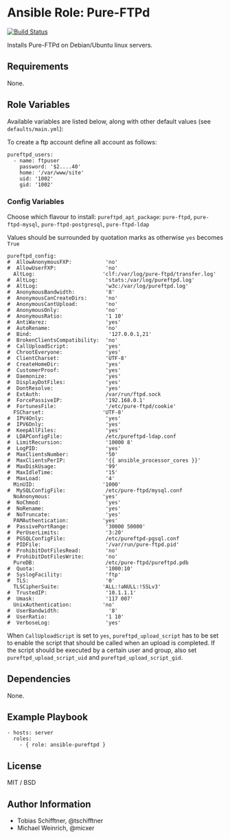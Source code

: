 # Ansible Role: Pure-FTPd

[![Build Status](https://travis-ci.org/picturemaxx/ansible-pureftpd.svg?branch=master)](https://travis-ci.org/picturemaxx/ansible-pureftpd)

Installs Pure-FTPd on Debian/Ubuntu linux servers.

## Requirements

None.

## Role Variables

Available variables are listed below, along with other default values (see `defaults/main.yml`):

To create a ftp account define all account as follows:

```
pureftpd_users:
  - name: ftpuser
    password: '$2....40'
    home: '/var/www/site'
    uid: '1002'
    gid: '1002'

```

### Config Variables

Choose which flavour to install:
`pureftpd_apt_package`: `pure-ftpd`, `pure-ftpd-mysql`, `pure-ftpd-postgresql`, `pure-ftpd-ldap`

Values should be surrounded by quotation marks as otherwise `yes` becomes `True`

```
pureftpd_config:
#  AllowAnonymousFXP:           'no'
#  AllowUserFXP:                'no'
  AltLog:                      'clf:/var/log/pure-ftpd/transfer.log'
#  AltLog:                      'stats:/var/log/pureftpd.log'
#  AltLog:                      'w3c:/var/log/pureftpd.log'
#  AnonymousBandwidth:          '8'
#  AnonymousCanCreateDirs:      'no'
#  AnonymousCantUpload:         'no'
#  AnonymousOnly:               'no'
#  AnonymousRatio:              '1 10'
#  AntiWarez:                   'yes'
#  AutoRename:                  'no'
#  Bind:                         '127.0.0.1,21'
#  BrokenClientsCompatibility:  'no'
#  CallUploadScript:            'yes'
#  ChrootEveryone:              'yes'
#  ClientCharset:               'UTF-8'
#  CreateHomeDir:               'yes'
#  CustomerProof:               'yes'
#  Daemonize:                   'yes'
#  DisplayDotFiles:             'yes'
#  DontResolve:                 'yes'
#  ExtAuth:                     /var/run/ftpd.sock
#  ForcePassiveIP:              '192.168.0.1'
#  FortunesFile:                '/etc/pure-ftpd/cookie'
  FSCharset:                   'UTF-8'
#  IPV4Only:                    'yes'
#  IPV6Only:                    'yes'
#  KeepAllFiles:                'yes'
#  LDAPConfigFile:              /etc/pureftpd-ldap.conf
#  LimitRecursion:              '10000 8'
#  LogPID:                      'yes'
#  MaxClientsNumber:            '50'
#  MaxClientsPerIP:             '{{ ansible_processor_cores }}'
#  MaxDiskUsage:                '99'
#  MaxIdleTime:                 '15'
#  MaxLoad:                     '4'
  MinUID:                      '1000'
#  MySQLConfigFile:             /etc/pure-ftpd/mysql.conf
  NoAnonymous:                 'yes'
#  NoChmod:                     'yes'
#  NoRename:                    'yes'
#  NoTruncate:                  'yes'
  PAMAuthentication:           'yes'
#  PassivePortRange:            '30000 50000'
#  PerUserLimits:               '3:20'
#  PGSQLConfigFile:             /etc/pureftpd-pgsql.conf
#  PIDFile:                     '/var/run/pure-ftpd.pid'
#  ProhibitDotFilesRead:        'no'
#  ProhibitDotFilesWrite:       'no'
  PureDB:                       /etc/pure-ftpd/pureftpd.pdb
#  Quota:                       '1000:10'
#  SyslogFacility:              'ftp'
#  TLS:                         '0'
  TLSCipherSuite:              'ALL:!aNULL:!SSLv3'
#  TrustedIP:                   '10.1.1.1'
#  Umask:                       '117 007'
  UnixAuthentication:          'no'
#  UserBandwidth:                '8'
#  UserRatio:                   '1 10'
#  VerboseLog:                  'yes'
```
When `CallUploadScript` is set to `yes`, `pureftpd_upload_script` has to
be set to enable the script that should be called when an upload is
completed. If the script should be executed by a certain user and group,
also set `pureftpd_upload_script_uid` and `pureftpd_upload_script_gid`.

## Dependencies

None.

## Example Playbook

    - hosts: server
      roles:
        - { role: ansible-pureftpd }

## License

MIT / BSD

## Author Information

 - Tobias Schifftner, @tschifftner
 - Michael Weinrich, @micxer

